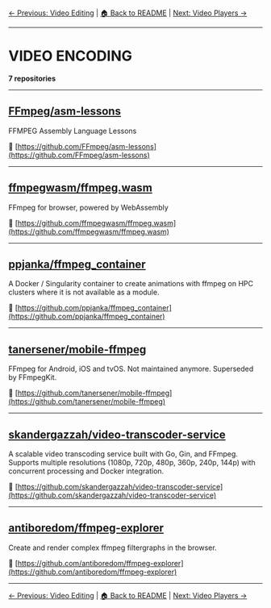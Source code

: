 [← Previous: Video Editing](video-editing.txt) | [🏠 Back to README](../README.md) | [Next: Video Players →](video-players.txt)

---

# VIDEO ENCODING

**7 repositories**

---

## [FFmpeg/asm-lessons](https://github.com/FFmpeg/asm-lessons)

FFMPEG Assembly Language Lessons

🔗 [https://github.com/FFmpeg/asm-lessons](https://github.com/FFmpeg/asm-lessons)

---

## [ffmpegwasm/ffmpeg.wasm](https://github.com/ffmpegwasm/ffmpeg.wasm)

FFmpeg for browser, powered by WebAssembly

🔗 [https://github.com/ffmpegwasm/ffmpeg.wasm](https://github.com/ffmpegwasm/ffmpeg.wasm)

---

## [ppjanka/ffmpeg_container](https://github.com/ppjanka/ffmpeg_container)

A Docker / Singularity container to create animations with ffmpeg on HPC clusters where it is not available as a module.

🔗 [https://github.com/ppjanka/ffmpeg_container](https://github.com/ppjanka/ffmpeg_container)

---

## [tanersener/mobile-ffmpeg](https://github.com/tanersener/mobile-ffmpeg)

FFmpeg for Android, iOS and tvOS. Not maintained anymore. Superseded by FFmpegKit.

🔗 [https://github.com/tanersener/mobile-ffmpeg](https://github.com/tanersener/mobile-ffmpeg)

---

## [skandergazzah/video-transcoder-service](https://github.com/skandergazzah/video-transcoder-service)

A scalable video transcoding service built with Go, Gin, and FFmpeg. Supports multiple resolutions (1080p, 720p, 480p, 360p, 240p, 144p) with concurrent processing and Docker integration.

🔗 [https://github.com/skandergazzah/video-transcoder-service](https://github.com/skandergazzah/video-transcoder-service)

---

## [antiboredom/ffmpeg-explorer](https://github.com/antiboredom/ffmpeg-explorer)

Create and render complex ffmpeg filtergraphs in the browser.

🔗 [https://github.com/antiboredom/ffmpeg-explorer](https://github.com/antiboredom/ffmpeg-explorer)

---


[← Previous: Video Editing](video-editing.txt) | [🏠 Back to README](../README.md) | [Next: Video Players →](video-players.txt)
